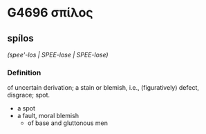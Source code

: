 # G4696 σπίλος

## spílos

_(spee'-los | SPEE-lose | SPEE-lose)_

### Definition

of uncertain derivation; a stain or blemish, i.e., (figuratively) defect, disgrace; spot.

- a spot
- a fault, moral blemish
  - of base and gluttonous men


